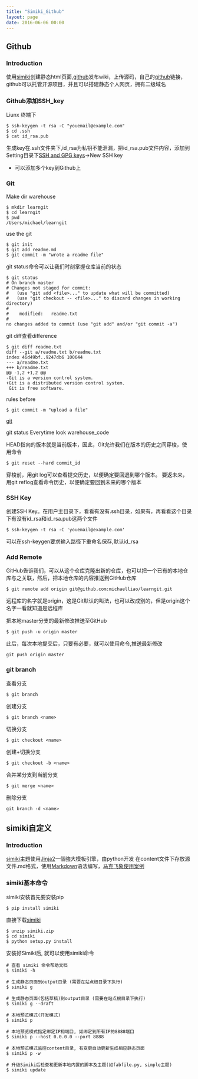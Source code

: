 ```yaml
---
title: "Simiki_Github"
layout: page
date: 2016-06-06 00:00
---
```


## Github ##

### Introduction ###

使用[simiki](http://simiki.org)创建静态html页面,[github](http://www.github.com)发布wiki，上传源码，自己的[github](http://kacrin.github.io/wiki)链接，github可以托管开源项目，并且可以搭建静态个人网页，拥有二级域名

### Github添加SSH_key ###

Liunx 终端下
```
$ ssh-keygen -t rsa -C "youemail@example.com"
$ cd .ssh
$ cat id_rsa.pub
```
生成key在.ssh文件夹下,id_rsa为私钥不能泄漏，把id_rsa.pub文件内容，添加到Setting目录下[SSH and GPG keys](https://github.com/settings/keys)->New SSH key
- 可以添加多个key到Github上

### Git ###

Make dir warehouse
```
$ mkdir learngit
$ cd learngit
$ pwd
/Users/michael/learngit
```

use the git
```
$ git init
$ git add readme.md
$ git commit -m "wrote a readme file"
```

git status命令可以让我们时刻掌握仓库当前的状态
```
$ git status
# On branch master
# Changes not staged for commit:
#   (use "git add <file>..." to update what will be committed)
#   (use "git checkout -- <file>..." to discard changes in working directory)
#
#    modified:   readme.txt
#
no changes added to commit (use "git add" and/or "git commit -a")
```

git diff查看difference
```
$ git diff readme.txt
diff --git a/readme.txt b/readme.txt
index 46d49bf..9247db6 100644
--- a/readme.txt
+++ b/readme.txt
@@ -1,2 +1,2 @@
-Git is a version control system.
+Git is a distributed version control system.
 Git is free software.

```

rules before

```
$ git commit -m "upload a file"
```

[git](http://www.liaoxuefeng.com/wiki/0013739516305929606dd18361248578c67b8067c8c017b000/0013743858312764dca7ad6d0754f76aa562e3789478044000)

git status Everytime look warehouse_code

HEAD指向的版本就是当前版本，因此，Git允许我们在版本的历史之间穿梭，使用命令
```
$ git reset --hard commit_id
```
穿梭前，用git log可以查看提交历史，以便确定要回退到哪个版本。
要返未来，用git reflog查看命令历史，以便确定要回到未来的哪个版本


### SSH Key ###

创建SSH Key。在用户主目录下，看看有没有.ssh目录，如果有，再看看这个目录下有没有id_rsa和id_rsa.pub这两个文件
```
$ ssh-keygen -t rsa -C 'youemail@example.com'
```
可以在ssh-keygen要求输入路径下重命名保存,默认id_rsa

### Add Remote ###

GitHub告诉我们，可以从这个仓库克隆出新的仓库，也可以把一个已有的本地仓库与之关联，然后，把本地仓库的内容推送到GitHub仓库
```
$ git remote add origin git@github.com:michaelliao/learngit.git
```
远程库的名字就是origin，这是Git默认的叫法，也可以改成别的，但是origin这个名字一看就知道是远程库

把本地master分支的最新修改推送至GitHub
```
$ git push -u origin master
```
此后，每次本地提交后，只要有必要，就可以使用命令,推送最新修改
```
git push origin master
```

### git branch ###

查看分支
```
$ git branch

```
创建分支

```
$ git branch <name>
```
切换分支

```
$ git checkout <name>

```
创建+切换分支

```
$ git checkout -b <name>

```
合并某分支到当前分支

```
$ git merge <name>

```
删除分支

```
git branch -d <name>

```

## simiki自定义 ##

### Introduction ###

[simiki](http://simiki.org/zh-docs/)主題使用[Jinja2](http://jinja.pocoo.org/)一個強大模板引擎，由python开发
在content文件下存放源文件.md格式，使用[Markdown](http://www.jianshu.com/p/1e402922ee32/)语法编写，[马克飞象使用案例](https://maxiang.io)

### simiki基本命令 ###

simiki安装首先要安装pip
```
$ pip install simiki
```
直接下载[simiki](https://github.com/tankywoo/simiki)
```
$ unzip simiki.zip
$ cd simiki
$ python setup.py install
```


安装好Simiki后, 就可以使用simiki命令


```
# 查看 simiki 命令帮助文档
$ simiki -h

# 生成静态页面到output目录 (需要在站点根目录下执行)
$ simiki g

# 生成静态页面(包括草稿)到output目录 (需要在站点根目录下执行)
$ simiki g --draft

# 本地预览模式(开发模式)
$ simiki p

# 本地预览模式指定绑定IP和端口, 如绑定到所有IP的8888端口
$ simiki p --host 0.0.0.0 --port 8888

# 本地预览模式监控content目录, 有变更自动更新生成相应静态页面
$ simiki p -w

# 升级Simiki后检查和更新本地内置的脚本及主题(如fabfile.py, simple主题)
$ simiki update

```




